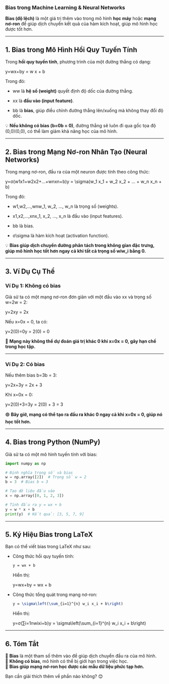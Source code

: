 ### **Bias trong Machine Learning & Neural Networks**

**Bias (độ lệch)** là một giá trị thêm vào trong mô hình **học máy** hoặc **mạng nơ-ron** để giúp dịch chuyển kết quả của hàm kích hoạt, giúp mô hình học được tốt hơn.

---

## **1. Bias trong Mô Hình Hồi Quy Tuyến Tính**

Trong **hồi quy tuyến tính**, phương trình của một đường thẳng có dạng:

y=wx+by = w x + b

Trong đó:

- ww là **hệ số (weight)** quyết định độ dốc của đường thẳng.
    
- xx là **đầu vào (input feature)**.
    
- bb là **bias**, giúp điều chỉnh đường thẳng lên/xuống mà không thay đổi độ dốc.
    

💡 **Nếu không có bias (b=0b = 0)**, đường thẳng sẽ luôn đi qua gốc tọa độ (0,0)(0,0), có thể làm giảm khả năng học của mô hình.

---

## **2. Bias trong Mạng Nơ-ron Nhân Tạo (Neural Networks)**

Trong mạng nơ-ron, đầu ra của một neuron được tính theo công thức:

y=σ(w1x1+w2x2+...+wnxn+b)y = \sigma(w_1 x_1 + w_2 x_2 + ... + w_n x_n + b)

Trong đó:

- w1,w2,...,wnw_1, w_2, ..., w_n là trọng số (weights).
    
- x1,x2,...,xnx_1, x_2, ..., x_n là đầu vào (input features).
    
- bb là bias.
    
- σ\sigma là hàm kích hoạt (activation function).
    

💡 **Bias giúp dịch chuyển đường phân tách trong không gian đặc trưng, giúp mô hình học tốt hơn ngay cả khi tất cả trọng số wiw_i bằng 0.**

---

## **3. Ví Dụ Cụ Thể**

### **Ví Dụ 1: Không có bias**

Giả sử ta có một mạng nơ-ron đơn giản với một đầu vào xx và trọng số w=2w = 2:

y=2xy = 2x

Nếu x=0x = 0, ta có:

y=2(0)=0y = 2(0) = 0

🔴 **Mạng này không thể dự đoán giá trị khác 0 khi x=0x = 0, gây hạn chế trong học tập.**

---

### **Ví Dụ 2: Có bias**

Nếu thêm bias b=3b = 3:

y=2x+3y = 2x + 3

Khi x=0x = 0:

y=2(0)+3=3y = 2(0) + 3 = 3

🟢 **Bây giờ, mạng có thể tạo ra đầu ra khác 0 ngay cả khi x=0x = 0, giúp nó học tốt hơn.**

---

## **4. Bias trong Python (NumPy)**

Giả sử ta có một mô hình tuyến tính với bias:

```python
import numpy as np

# Định nghĩa trọng số và bias
w = np.array([2])  # Trọng số w = 2
b = 3  # Bias b = 3

# Tạo dữ liệu đầu vào
x = np.array([0, 1, 2, 3])

# Tính đầu ra y = wx + b
y = w * x + b
print(y)  # Kết quả: [3, 5, 7, 9]
```

---

## **5. Ký Hiệu Bias trong LaTeX**

Bạn có thể viết bias trong LaTeX như sau:

- Công thức hồi quy tuyến tính:
    
    ```latex
    y = wx + b
    ```
    
    Hiển thị:
    
    y=wx+by = wx + b
- Công thức tổng quát trong mạng nơ-ron:
    
    ```latex
    y = \sigma\left(\sum_{i=1}^{n} w_i x_i + b\right)
    ```
    
    Hiển thị:
    
    y=σ(∑i=1nwixi+b)y = \sigma\left(\sum_{i=1}^{n} w_i x_i + b\right)

---

## **6. Tóm Tắt**

📌 **Bias** là một tham số thêm vào để giúp dịch chuyển đầu ra của mô hình.  
📌 **Không có bias**, mô hình có thể bị giới hạn trong việc học.  
📌 **Bias giúp mạng nơ-ron học được các mẫu dữ liệu phức tạp hơn.**

Bạn cần giải thích thêm về phần nào không? 😊